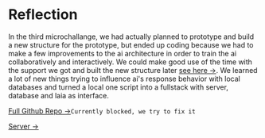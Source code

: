 # Reflection
In the third microchallange, we had actually planned to prototype and build a new structure for the prototype, but ended up coding because we had to make a few improvements to the ai architecture in order to train the ai collaboratively and interactively. We could make good use of the time with the support we got and built the new structure later [see here ->](https://marius-schairer.github.io/MDEF_Documentation/term3/DPFD/DigitalPrototypingForDesign01/).
We learned a lot of new things trying to influence ai's response behavior with local databases and turned a local one script into a fullstack with server, database and laia as interface. 


[Full Github Repo ->](https://github.com/LAIA-GitHub/Laia-Speech-to-Speech)`Currently blocked, we try to fix it`

[Server ->](https://github.com/LAIA-GitHub/Laia-Speech-to-Speech)

